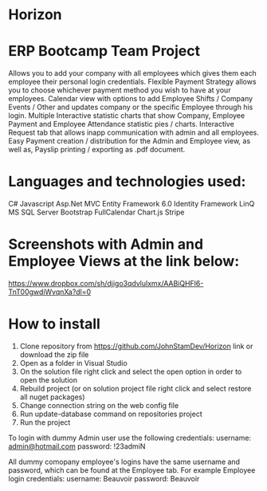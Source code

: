 # Horizon

# ERP Bootcamp Team Project
Allows you to add your company with all employees which gives them each employee their personal login credentials.
Flexible Payment Strategy allows you to choose whichever payment method you wish to have at your employees.
Calendar view with options to add Employee Shifts / Company Events / Other and updates company or the specific Employee through his login.
Multiple Interactive statistic charts that show Company, Employee Payment and Employee Attendance statistic pies / charts.
Interactive Request tab that allows inapp communication with admin and all employees.
Easy Payment creation / distribution for the Admin and Employee view, as well as, Payslip printing / exporting as .pdf document.

# Languages and technologies used:
C#
Javascript
Asp.Net MVC
Entity Framework 6.0
Identity Framework
LinQ
MS SQL Server
Bootstrap
FullCalendar
Chart.js
Stripe

# Screenshots with Admin and Employee Views at the link below:
https://www.dropbox.com/sh/djigo3qdvlulxmx/AABiQHFl6-TnT00gwdiWvqnXa?dl=0

# How to install
1. Clone repository from https://github.com/JohnStamDev/Horizon link or download the zip file
2. Open as a folder in Visual Studio
3. On the solution file right click and select the open option in order to open the solution
4. Rebuild project (or on solution project file right click and select restore all nuget packages)
5. Change connection string on the web config file
6. Run update-database command on repositories project
7. Run the project

To login with dummy Admin user use the following credentials:
username: admin@hotmail.com
password: !23admiN

All dummy comopany employee's logins have the same username and password, which can be found at the Employee tab.
For example Employee login credentials:
username: Beauvoir
password: Beauvoir
